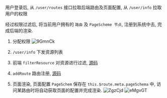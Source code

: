 
用户登录后, 从 `/user/routes` 接口拉取后端路由及页面配置, 从 `/user/info` 拉取用户的权限

经过权限过滤后, 将当前用户拥有的 `路由` 及 `PageScheme 节点`, 注册到系统中去, 完成后端的渲染.

1. 分配权限
   ![9GmnCk](https://gitee.com/daodao97/asset/raw/master/imgs/9GmnCk.png)

2. `/user/info` 下发资源列表

3. 前端 `filterResource` 对资源进行过滤, [源码](https://github.com/daodao97/rock-admin/blob/master/src/store/modules/user.js#L183)

4. `addRoute` 路由注册, [源码](https://github.com/daodao97/rock-admin/blob/master/src/store/modules/user.js#L198)

5. 页面渲染, 页面配置 `PageSchem` 保存在 `this.$route.meta.pageSchema` 中, 访问某路由时将自动获取页面的配置并完成渲染.
   ![ZgzCjd](https://gitee.com/daodao97/asset/raw/master/imgs/ZgzCjd.png)
   ![eMgvGT](https://gitee.com/daodao97/asset/raw/master/imgs/eMgvGT.png)
